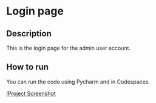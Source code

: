 # Login page

## Description
This is the login page for the admin user account.

## How to run
 You can run the code using Pycharm and in Codespaces.

 
[!Project Screenshot](https://github.com/231014805/Nkosikhona-Mbatha-12/blob/master/Screenshot%20(1).png?raw=true)
